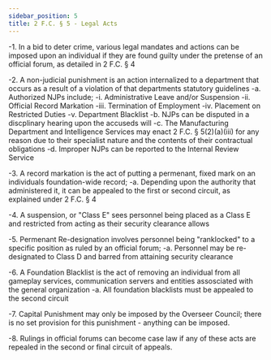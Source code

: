 ```yaml
---
sidebar_position: 5
title: 2 F.C. § 5 - Legal Acts
---
```


-1. In a bid to deter crime, various legal mandates and actions can be imposed upon an individual if they are found guilty under the pretense of an official forum, as detailed in 2 F.C. § 4

-2. A non-judicial punishment is an action internalized to a department that occurs as a result of a violation of that departments statutory guidelines
-a. Authorized NJPs include;
-i. Administrative Leave and/or Suspension
-ii. Official Record Markation
-iii. Termination of Employment
-iv. Placement on Restricted Duties
-v. Department Blacklist
-b. NJPs can be disputed in a discplinary hearing upon the accuseds will
-c. The Manufacturing Department and Intelligence Services may enact 2 F.C. § 5(2)(a)(iii) for any reason due to their specialist nature and the contents of their contractual obligations
-d. Improper NJPs can be reported to the Internal Review Service

-3. A record markation is the act of putting a permenant, fixed mark on an individuals foundation-wide record;
-a. Depending upon the authority that administered it, it can be appealed to the first or second circuit, as explained under 2 F.C. § 4

-4. A suspension, or "Class E" sees personnel being placed as a Class E and restricted from acting as their security clearance allows

-5. Permenant Re-designation involves personnel being "ranklocked" to a specific position as ruled by an official forum;
-a. Personnel may be re-designated to Class D and barred from attaining security clearance

-6. A Foundation Blacklist is the act of removing an individual from all gameplay services, communication servers and entities assosciated with the general organization
-a. All foundation blacklists must be appealed to the second circuit

-7. Capital Punishment may only be imposed by the Overseer Council; there is no set provision for this punishment - anything can be imposed.

-8. Rulings in official forums can become case law if any of these acts are repealed in the second or final circuit of appeals.